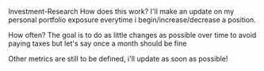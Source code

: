 Investment-Research
How does this work? I'll make an update on my personal portfolio exposure everytime i begin/increase/decrease a position.

How often? The goal is to do as little changes as possible over time to avoid paying taxes but let's say once a month should be fine

Other metrics are still to be defined, i'll update as soon as possible!
